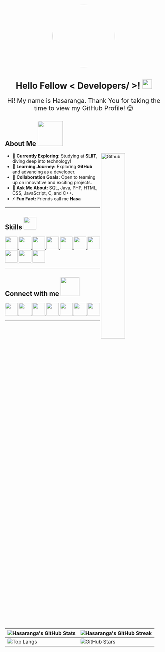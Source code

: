 <p align="center">
    <img src="https://img.freepik.com/premium-photo/software-engineer-digital-avatar-generative-ai_934475-8997.jpg" width="200" style="border-radius: 50%;">
</p>

<h1 align="center"> Hello Fellow < Developers/ >! <img src="https://raw.githubusercontent.com/MartinHeinz/MartinHeinz/master/wave.gif" width="30px"> </h1>

<div align="center" style="font-size: 20px;">
    Hi! My name is Hasaranga. Thank You for taking the time to view my GitHub Profile! 😊
</div>

<h2> About Me <img src="https://media0.giphy.com/media/KDDpcKigbfFpnejZs6/giphy.gif?cid=ecf05e47oy6f4zjs8g1qoiystc56cu7r9tb8a1fe76e05oty&rid=giphy.gif" width="80px"> </h2>

<img width="39%" align="right" alt="Github" src="https://raw.githubusercontent.com/onimur/.github/master/.resources/git-header.svg" />

- 🔭 <strong>Currently Exploring:</strong> Studying at <b>SLIIT</b>, diving deep into technology!  
- 🌱 <strong>Learning Journey:</strong> Exploring <b>GitHub</b> and advancing as a developer.  
- 👯 <strong>Collaboration Goals:</strong> Open to teaming up on innovative and exciting projects.  
- 💬 <strong>Ask Me About:</strong> SQL, Java, PHP, HTML, CSS, JavaScript, C, and C++.  
- ⚡ <strong>Fun Fact:</strong> Friends call me <b>Hasa</b>

---

<h2> Skills <img src="https://media2.giphy.com/media/QssGEmpkyEOhBCb7e1/giphy.gif?cid=ecf05e47a0n3gi1bfqntqmob8g9aid1oyj2wr3ds3mg700bl&rid=giphy.gif" width="40px"> </h2>
<p>
    <a href="https://github.com/Hasaranga22?tab=repositories&q=&type=&language=javascript&sort="> 
        <img width="40px" src="https://raw.githubusercontent.com/rahulbanerjee26/githubAboutMeGenerator/main/icons/javascript.svg">
    </a>
    <a href="https://github.com/Hasaranga22?tab=repositories&q=&type=&language=c&sort="> 
        <img width="40px" src="https://raw.githubusercontent.com/rahulbanerjee26/githubAboutMeGenerator/main/icons/c.svg">
    </a>
    <a href="https://github.com/Hasaranga22?tab=repositories&q=&type=&language=cpp&sort="> 
        <img width="40px" src="https://raw.githubusercontent.com/rahulbanerjee26/githubAboutMeGenerator/main/icons/cpp.svg">
    </a>
    <a href="https://github.com/Hasaranga22?tab=repositories&q=&type=&language=html&sort="> 
        <img width="40px" src="https://raw.githubusercontent.com/rahulbanerjee26/githubAboutMeGenerator/main/icons/html.svg">
    </a>
    <a href="https://github.com/Hasaranga22?tab=repositories&q=&type=&language=css&sort="> 
        <img width="40px" src="https://raw.githubusercontent.com/rahulbanerjee26/githubAboutMeGenerator/main/icons/css.svg">
    </a>
    <a href="https://github.com/Hasaranga22?tab=repositories&q=&type=&language=php&sort="> 
        <img width="40px" src="https://cdn-icons-png.flaticon.com/512/5968/5968332.png">
    </a>
    <a href="https://github.com/Hasaranga22?tab=repositories&q=&type=&language=mysql&sort="> 
        <img width="40px" src="https://static-00.iconduck.com/assets.00/database-mysql-icon-462x512-6itsq0zm.png">
    </a>
    <a href="https://github.com/Hasaranga22?tab=repositories&q=&type=&language=java&sort="> 
        <img width="40px" src="https://raw.githubusercontent.com/rahulbanerjee26/githubAboutMeGenerator/main/icons/java.svg">
    </a>
    <a href="https://github.com/Hasaranga22?tab=repositories&q=&type=&language=c&sort="> 
        <img width="40px" src="https://raw.githubusercontent.com/rahulbanerjee26/githubAboutMeGenerator/main/icons/wordpress.svg">
    </a>
     <a href="https://github.com/Hasaranga22?tab=repositories&q=&type=&language=c&sort="> 
        <img width="40px" src="https://raw.githubusercontent.com/rahulbanerjee26/githubAboutMeGenerator/main/icons/linux.svg">
    </a>
</p>

---

<h2> Connect with me <img src="https://raw.githubusercontent.com/ShahriarShafin/ShahriarShafin/main/Assets/handshake.gif" width="60px"> </h2>
<p>
    <a href="https://www.linkedin.com/in/Hasaranga22"> 
        <img width="40px" src="https://raw.githubusercontent.com/rahulbanerjee26/githubAboutMeGenerator/main/icons/linked-in-alt.svg">
    </a>
    <a href="https://www.twitter.com/NoobCoder07"> 
        <img width="40px" src="https://raw.githubusercontent.com/rahulbanerjee26/githubAboutMeGenerator/main/icons/twitter.svg">
    </a>
    <a href="https://medium.com/@Hasaranga22"> 
        <img width="40px" src="https://raw.githubusercontent.com/rahulbanerjee26/githubAboutMeGenerator/main/icons/medium.svg">
    </a>
    <a href="http://Hasaranga22.me/"> 
        <img width="40px" src="https://raw.githubusercontent.com/rahulbanerjee26/githubAboutMeGenerator/main/icons/portfolio.png">
    </a>
    <a href="https://www.github.com/Hasaranga22"> 
        <img width="40px" src="https://raw.githubusercontent.com/rahulbanerjee26/githubAboutMeGenerator/main/icons/linux.svg">
    </a>
    <a href="https://www.github.com/Hasaranga22"> 
        <img width="40px" src="https://raw.githubusercontent.com/rahulbanerjee26/githubAboutMeGenerator/main/icons/github.svg">
    </a>
    <a href="https://www.github.com/Hasaranga22"> 
        <img width="40px" src="https://raw.githubusercontent.com/rahulbanerjee26/githubAboutMeGenerator/main/icons/React.svg">
    </a>
</p>

---

| ![Hasaranga's GitHub Stats](https://github-readme-stats.vercel.app/api?username=Hasaranga22&show_icons=true&theme=tokyonight) | ![Hasaranga's GitHub Streak](https://github-readme-streak-stats.herokuapp.com/?user=Hasaranga22&theme=tokyonight) |
| --- | --- |
| ![Top Langs](https://github-readme-stats.vercel.app/api/top-langs/?username=Hasaranga22&layout=compact&theme=tokyonight) | ![GitHub Stars](https://github-readme-stats.vercel.app/api?username=Hasaranga22&show_icons=true&locale=en&count_private=true&hide_rank=true&custom_title=My%20GitHub%20Stats&disable_animations=true&theme=tokyonight) | 
